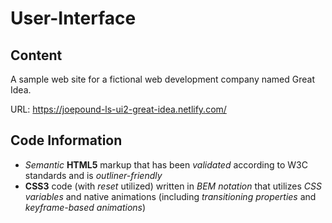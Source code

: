 # User-Interface

## Content

A sample web site for a fictional web development company named Great Idea.

URL: https://joepound-ls-ui2-great-idea.netlify.com/

## Code Information

* _Semantic_ **HTML5** markup that has been _validated_ according to W3C standards and is _outliner-friendly_
* **CSS3** code (with _reset_ utilized) written in _BEM notation_  that utilizes _CSS variables_ and native animations (including _transitioning properties_ and  _keyframe-based animations_)